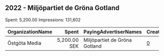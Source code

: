 ## 2022 - Miljöpartiet de Gröna Gotland 
Spent: 5,200.00
Impressions: 131,602

|OrganizationName|Spent|PayingAdvertiserNames|CreativeUrls|Impressions|Genders|AgeBrackets|CountryCodes|BillingAddresses|CandidateBallotInformation|
|:---|---:|:---|:---|---:|:---|:---|:---|:---|:---|
|Östgöta Media|5,200.00 SEK|Miljöpartiet de Gröna Gotland|[0](https://www.snap.com/political-ads/asset/a5317d7e7b96f9db2759527a0b7c4735d60069455604a70899b10af382b2c90c?mediaType=jpeg)|131,602||18-30|sweden|"Stohagsgatan 2,Norrköping,60183,SE"||

